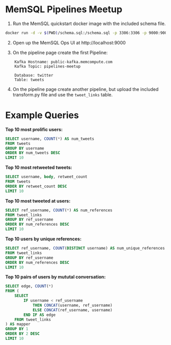 MemSQL Pipelines Meetup
=======================

1. Run the MemSQL quickstart docker image with the included schema file.

```bash
docker run -d -v $(PWD)/schema.sql:/schema.sql -p 3306:3306 -p 9000:9000 --name=memsql memsql/quickstart
```

2. Open up the MemSQL Ops UI at http://localhost:9000

3. On the pipeline page create the first Pipeline:

```
    Kafka Hostname: public-kafka.memcompute.com
    Kafka Topic: pipelines-meetup

    Database: twitter
    Table: tweets
```

4. On the pipeline page create another pipeline, but upload the included
   transform.py file and use the `tweet_links` table.

Example Queries
===============

**Top 10 most prolific users:**

```sql
SELECT username, COUNT(*) AS num_tweets
FROM tweets
GROUP BY username
ORDER BY num_tweets DESC
LIMIT 10
```

**Top 10 most retweeted tweets:**

```sql
SELECT username, body, retweet_count
FROM tweets
ORDER BY retweet_count DESC
LIMIT 10
```

**Top 10 most tweeted at users:**

```sql
SELECT ref_username, COUNT(*) AS num_references
FROM tweet_links
GROUP BY ref_username
ORDER BY num_references DESC
LIMIT 10
```

**Top 10 users by unique references:**

```sql
SELECT ref_username, COUNT(DISTINCT username) AS num_unique_references
FROM tweet_links
GROUP BY ref_username
ORDER BY num_references DESC
LIMIT 10
```

**Top 10 pairs of users by mututal conversation:**

```sql
SELECT edge, COUNT(*)
FROM (
    SELECT
        IF username < ref_username
            THEN CONCAT(username, ref_username)
            ELSE CONCAT(ref_username, username)
        END IF AS edge
    FROM tweet_links
) AS mapper
GROUP BY 1
ORDER BY 2 DESC
LIMIT 10
```
